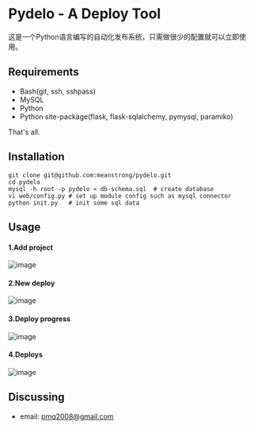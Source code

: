 Pydelo - A Deploy Tool
======================
这是一个Python语言编写的自动化发布系统，只需做很少的配置就可以立即使用。

Requirements
------------

* Bash(git, ssh, sshpass)
* MySQL
* Python
* Python site-package(flask, flask-sqlalchemy, pymysql, paramiko)

That's all.

Installation
------------
```
git clone git@github.com:meanstrong/pydelo.git
cd pydelo
mysql -h root -p pydelo < db-schema.sql  # create database
vi web/config.py # set up module config such as mysql connector
python init.py   # init some sql data 
```

Usage
-----
#### 1.Add project
![image](https://github.com/meanstrong/pydelo/master/docs/create_project.png)

#### 2.New deploy
![image](https://github.com/meanstrong/pydelo/master/docs/create_deploy.png)

#### 3.Deploy progress
![image](https://github.com/meanstrong/pydelo/master/docs/deploy_progress.png)

#### 4.Deploys
![image](https://github.com/meanstrong/pydelo/master/docs/deploys.png)

Discussing
----------
- email: pmq2008@gmail.com
